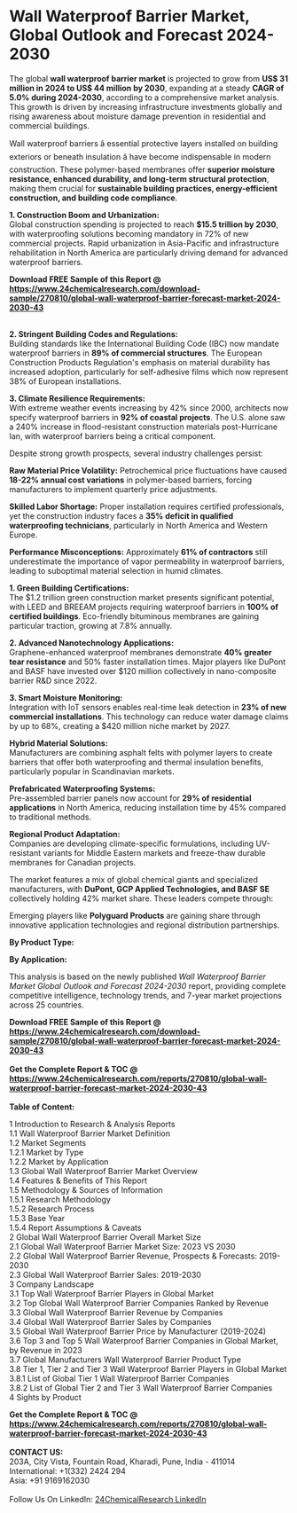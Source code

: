 <h1>Wall Waterproof Barrier Market, Global Outlook and Forecast 2024-2030</h1><p>The global <strong>wall waterproof barrier market</strong> is projected to grow from <strong>US$ 31 million in 2024 to US$ 44 million by 2030</strong>, expanding at a steady <strong>CAGR of 5.0% during 2024-2030</strong>, according to a comprehensive market analysis. This growth is driven by increasing infrastructure investments globally and rising awareness about moisture damage prevention in residential and commercial buildings.</p><p>Wall waterproof barriers â essential protective layers installed on building exteriors or beneath insulation â have become indispensable in modern construction. These polymer-based membranes offer <strong>superior moisture resistance, enhanced durability, and long-term structural protection</strong>, making them crucial for <strong>sustainable building practices, energy-efficient construction, and building code compliance</strong>.</p><p><strong>1. Construction Boom and Urbanization:</strong><br> 
Global construction spending is projected to reach <strong>$15.5 trillion by 2030</strong>, with waterproofing solutions becoming mandatory in 72% of new commercial projects. Rapid urbanization in Asia-Pacific and infrastructure rehabilitation in North America are particularly driving demand for advanced waterproof barriers.</p><div><b>Download FREE Sample of this Report @ 
            <a href="https://www.24chemicalresearch.com/download-sample/270810/global-wall-waterproof-barrier-forecast-market-2024-2030-43">
            https://www.24chemicalresearch.com/download-sample/270810/global-wall-waterproof-barrier-forecast-market-2024-2030-43</a></b></div><br><p><strong>2. Stringent Building Codes and Regulations:</strong><br>
Building standards like the International Building Code (IBC) now mandate waterproof barriers in <strong>89% of commercial structures</strong>. The European Construction Products Regulation's emphasis on material durability has increased adoption, particularly for self-adhesive films which now represent 38% of European installations.</p><p><strong>3. Climate Resilience Requirements:</strong><br>
With extreme weather events increasing by 42% since 2000, architects now specify waterproof barriers in <strong>92% of coastal projects</strong>. The U.S. alone saw a 240% increase in flood-resistant construction materials post-Hurricane Ian, with waterproof barriers being a critical component.</p><p>Despite strong growth prospects, several industry challenges persist:</p><p><strong>Raw Material Price Volatility:</strong> Petrochemical price fluctuations have caused <strong>18-22% annual cost variations</strong> in polymer-based barriers, forcing manufacturers to implement quarterly price adjustments.</p><p><strong>Skilled Labor Shortage:</strong> Proper installation requires certified professionals, yet the construction industry faces a <strong>35% deficit in qualified waterproofing technicians</strong>, particularly in North America and Western Europe.</p><p><strong>Performance Misconceptions:</strong> Approximately <strong>61% of contractors</strong> still underestimate the importance of vapor permeability in waterproof barriers, leading to suboptimal material selection in humid climates.</p><p><strong>1. Green Building Certifications:</strong><br>
The $1.2 trillion green construction market presents significant potential, with LEED and BREEAM projects requiring waterproof barriers in <strong>100% of certified buildings</strong>. Eco-friendly bituminous membranes are gaining particular traction, growing at 7.8% annually.</p><p><strong>2. Advanced Nanotechnology Applications:</strong><br>
Graphene-enhanced waterproof membranes demonstrate <strong>40% greater tear resistance</strong> and 50% faster installation times. Major players like DuPont and BASF have invested over $120 million collectively in nano-composite barrier R&amp;D since 2022.</p><p><strong>3. Smart Moisture Monitoring:</strong><br>
Integration with IoT sensors enables real-time leak detection in <strong>23% of new commercial installations</strong>. This technology can reduce water damage claims by up to 68%, creating a $420 million niche market by 2027.</p><p><strong>Hybrid Material Solutions:</strong><br>
	Manufacturers are combining asphalt felts with polymer layers to create barriers that offer both waterproofing and thermal insulation benefits, particularly popular in Scandinavian markets.</p><p><strong>Prefabricated Waterproofing Systems:</strong><br>
	Pre-assembled barrier panels now account for <strong>29% of residential applications</strong> in North America, reducing installation time by 45% compared to traditional methods.</p><p><strong>Regional Product Adaptation:</strong><br>
	Companies are developing climate-specific formulations, including UV-resistant variants for Middle Eastern markets and freeze-thaw durable membranes for Canadian projects.</p><p>The market features a mix of global chemical giants and specialized manufacturers, with <strong>DuPont, GCP Applied Technologies, and BASF SE</strong> collectively holding 42% market share. These leaders compete through:</p><p>

</p><p>Emerging players like <strong>Polyguard Products</strong> are gaining share through innovative application technologies and regional distribution partnerships.</p><p><strong>By Product Type:</strong></p><p><strong>By Application:</strong></p><p>This analysis is based on the newly published <em>Wall Waterproof Barrier Market Global Outlook and Forecast 2024-2030</em> report, providing complete competitive intelligence, technology trends, and 7-year market projections across 25 countries.</p><div><b>Download FREE Sample of this Report @ 
            <a href="https://www.24chemicalresearch.com/download-sample/270810/global-wall-waterproof-barrier-forecast-market-2024-2030-43">
            https://www.24chemicalresearch.com/download-sample/270810/global-wall-waterproof-barrier-forecast-market-2024-2030-43</a></b></div><br><div><b>Get the Complete Report & TOC @ 
            <a href="https://www.24chemicalresearch.com/reports/270810/global-wall-waterproof-barrier-forecast-market-2024-2030-43">
            https://www.24chemicalresearch.com/reports/270810/global-wall-waterproof-barrier-forecast-market-2024-2030-43</a></b></div><br>
            <b>Table of Content:</b><p>1 Introduction to Research & Analysis Reports<br />
    1.1 Wall Waterproof Barrier Market Definition<br />
    1.2 Market Segments<br />
        1.2.1 Market by Type<br />
        1.2.2 Market by Application<br />
    1.3 Global Wall Waterproof Barrier Market Overview<br />
    1.4 Features & Benefits of This Report<br />
    1.5 Methodology & Sources of Information<br />
        1.5.1 Research Methodology<br />
        1.5.2 Research Process<br />
        1.5.3 Base Year<br />
        1.5.4 Report Assumptions & Caveats<br />
2 Global Wall Waterproof Barrier Overall Market Size<br />
    2.1 Global Wall Waterproof Barrier Market Size: 2023 VS 2030<br />
    2.2 Global Wall Waterproof Barrier Revenue, Prospects & Forecasts: 2019-2030<br />
    2.3 Global Wall Waterproof Barrier Sales: 2019-2030<br />
3 Company Landscape<br />
    3.1 Top Wall Waterproof Barrier Players in Global Market<br />
    3.2 Top Global Wall Waterproof Barrier Companies Ranked by Revenue<br />
    3.3 Global Wall Waterproof Barrier Revenue by Companies<br />
    3.4 Global Wall Waterproof Barrier Sales by Companies<br />
    3.5 Global Wall Waterproof Barrier Price by Manufacturer (2019-2024)<br />
    3.6 Top 3 and Top 5 Wall Waterproof Barrier Companies in Global Market, by Revenue in 2023<br />
    3.7 Global Manufacturers Wall Waterproof Barrier Product Type<br />
    3.8 Tier 1, Tier 2 and Tier 3 Wall Waterproof Barrier Players in Global Market<br />
        3.8.1 List of Global Tier 1 Wall Waterproof Barrier Companies<br />
        3.8.2 List of Global Tier 2 and Tier 3 Wall Waterproof Barrier Companies<br />
4 Sights by Product</p><div><b>Get the Complete Report & TOC @ 
            <a href="https://www.24chemicalresearch.com/reports/270810/global-wall-waterproof-barrier-forecast-market-2024-2030-43">
            https://www.24chemicalresearch.com/reports/270810/global-wall-waterproof-barrier-forecast-market-2024-2030-43</a></b></div><br><b>CONTACT US:</b><br>
            203A, City Vista, Fountain Road, Kharadi, Pune, India - 411014<br>
            International: +1(332) 2424 294<br>
            Asia: +91 9169162030 <br><br>
            Follow Us On LinkedIn: <a href="https://www.linkedin.com/company/24chemicalresearch/">24ChemicalResearch LinkedIn</a>